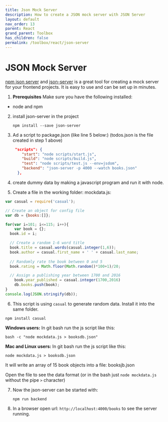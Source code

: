 ```yaml
---
title: Json Mock Server
description: How to create a JSON mock server with JSON Server
layout: default
nav_order: 13
parent: React
grand_parent: Toolbox
has_children: false
permalink: /toolbox/react/json-server
---
```


# JSON Mock Server

[npm json server](https://www.npmjs.com/package/json-server) and [json-server](github.com/typicode/json-server) is a great tool for creating a mock server for your frontend projects. It is easy to use and can be set up in minutes.

1. **Prerequisites** Make sure you have the following installed:

- node and npm

2. install json-server in the project

   ```
   npm install --save json-server
   ```

3. Ad a script to package.json (like line 5 below:) (todos.json is the file created in step 1 above)

   ```json
    "scripts": {
       "start": "node scripts/start.js",
       "build": "node scripts/build.js",
       "test": "node scripts/test.js --env=jsdom",
       "backend": "json-server -p 4000 --watch books.json"
     },
   ```

4. create dummy data by making a javascript program and run it with node.   

5. Create a file in the working folder: mockdata.js:

```javascript
var casual = require('casual');

// Create an object for config file
var db = {books:[]};

for(var i=101; i<=115; i++){
    var book = {};
  book.id = i;

  // Create a random 1-6 word title
  book.title = casual.words(casual.integer(1,6));
  book.author = casual.first_name + ' ' + casual.last_name;
  
  // Randomly rate the book between 0 and 5
  book.rating = Math.floor(Math.random()*100+1)/20;

  // Assign a publishing year between 1700 and 2016
    book.year_published = casual.integer(1700,2016)
    db.books.push(book);
}
console.log(JSON.stringify(db));
```

6. This script is using `casual` to generate random data. Install it into the same folder.

```
npm install casual
```

**Windows users:** In git bash run the js script like this:
```assembly
bash -c "node mockdata.js > booksdb.json"
```
**Mac and Linux users:** In git bash run the js script like this:
```assembly
node mockdata.js > booksdb.json
```

It will write an array of 15 book objects into a file: booksjb.json

Open the file to see the data format (or in the bash just `node mockdata.js` without the pipe `>` character)


7. Now the json-server can be started with: 

   ```
   npm run backend
   ```

8. In a browser open url: `http://localhost:4000/books` to see the server running.
